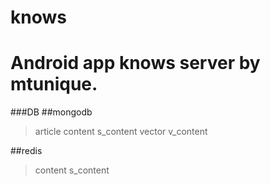 knows
=====
Android app knows server by mtunique.
=====
###DB
##mongodb
> article
content
s_content
vector
v_content

##redis
>content
s_content